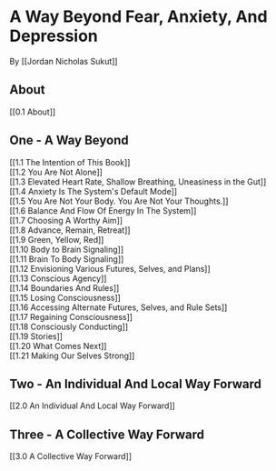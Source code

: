 # A Way Beyond Fear, Anxiety, And Depression

By [[Jordan Nicholas Sukut]]  

## About  
[[0.1 About]]  

## One - A Way Beyond

[[1.1 The Intention of This Book]]  
[[1.2 You Are Not Alone]]  
[[1.3 Elevated Heart Rate, Shallow Breathing, Uneasiness in the Gut]]  
[[1.4 Anxiety Is The System's Default Mode]]  
[[1.5 You Are Not Your Body. You Are Not Your Thoughts.]]  
[[1.6 Balance And Flow Of Energy In The System]]  
[[1.7 Choosing A Worthy Aim]]  
[[1.8 Advance, Remain, Retreat]]  
[[1.9 Green, Yellow, Red]]  
[[1.10 Body to Brain Signaling]]  
[[1.11 Brain To Body Signaling]]  
[[1.12 Envisioning Various Futures, Selves, and Plans]]  
[[1.13 Conscious Agency]]  
[[1.14 Boundaries And Rules]]  
[[1.15 Losing Consciousness]]  
[[1.16 Accessing Alternate Futures, Selves, and Rule Sets]]  
[[1.17 Regaining Consciousness]]  
[[1.18 Consciously Conducting]]  
[[1.19 Stories]]  
[[1.20 What Comes Next]]  
[[1.21 Making Our Selves Strong]]  

## Two - An Individual And Local Way Forward

[[2.0 An Individual And Local Way Forward]]  

## Three - A Collective Way Forward 

[[3.0 A Collective Way Forward]]  

